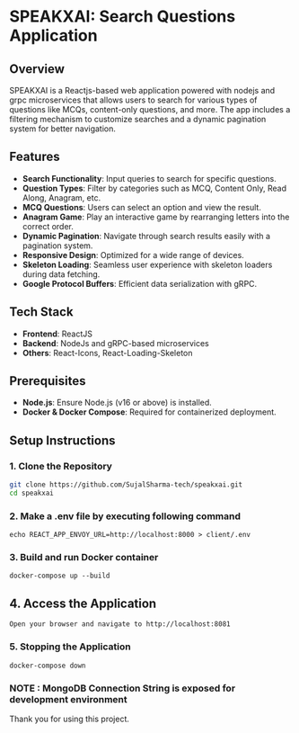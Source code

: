 # SPEAKXAI: Search Questions Application

## Overview

SPEAKXAI is a Reactjs-based web application powered with nodejs and grpc microservices that allows users to search for various types of questions like MCQs, content-only questions, and more. The app includes a filtering mechanism to customize searches and a dynamic pagination system for better navigation. 

## Features

- **Search Functionality**: Input queries to search for specific questions.
- **Question Types**: Filter by categories such as MCQ, Content Only, Read Along, Anagram, etc.
- **MCQ Questions**: Users can select an option and view the result.
- **Anagram Game**: Play an interactive game by rearranging letters into the correct order.
- **Dynamic Pagination**: Navigate through search results easily with a pagination system.
- **Responsive Design**: Optimized for a wide range of devices.
- **Skeleton Loading**: Seamless user experience with skeleton loaders during data fetching.
- **Google Protocol Buffers**: Efficient data serialization with gRPC.

## Tech Stack

- **Frontend**: ReactJS
- **Backend**: NodeJs and gRPC-based microservices
- **Others**: React-Icons, React-Loading-Skeleton

## Prerequisites

- **Node.js**: Ensure Node.js (v16 or above) is installed.
- **Docker & Docker Compose**: Required for containerized deployment.

## Setup Instructions

### 1. Clone the Repository

```bash
git clone https://github.com/SujalSharma-tech/speakxai.git
cd speakxai
```

### 2. Make a .env file by executing following command
```
echo REACT_APP_ENVOY_URL=http://localhost:8000 > client/.env
```

### 3. Build and run Docker container
```
docker-compose up --build
```

## 4. Access the Application
```
Open your browser and navigate to http://localhost:8081
```

### 5. Stopping the Application
```
docker-compose down
```

### **NOTE** : MongoDB Connection String is exposed for development environment
Thank you for using this project.


